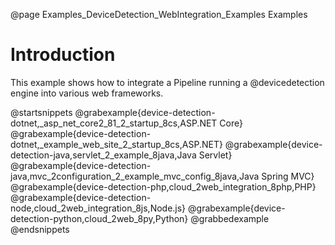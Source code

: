@page Examples_DeviceDetection_WebIntegration_Examples Examples

# Introduction

This example shows how to integrate a Pipeline running a @devicedetection engine into various web frameworks.

@startsnippets
@grabexample{device-detection-dotnet,_asp_net_core2_81_2_startup_8cs,ASP.NET Core}
@grabexample{device-detection-dotnet,_example_web_site_2_startup_8cs,ASP.NET}
@grabexample{device-detection-java,servlet_2_example_8java,Java Servlet}
@grabexample{device-detection-java,mvc_2configuration_2_example_mvc_config_8java,Java Spring MVC}
@grabexample{device-detection-php,cloud_2web_integration_8php,PHP}
@grabexample{device-detection-node,cloud_2web_integration_8js,Node.js}
@grabexample{device-detection-python,cloud_2web_8py,Python}
@grabbedexample
@endsnippets




